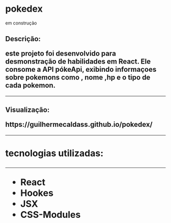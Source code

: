 # pokedex
<p>em construção

<h2>Descrição:
<p>este projeto foi desenvolvido para desmonstração de habilidades em React. Ele consome a API pókeApi, exibindo informaçoes sobre pokemons como , nome ,hp e o tipo de cada pokemon.

<hr>
<h2>Visualização:
<p> https://guilhermecaldass.github.io/pokedex/
<hr>
<h1>tecnologias utilizadas:
<hr>
<ul>
<li>React
<li>Hookes
<li>JSX
<li>CSS-Modules
<ul>

